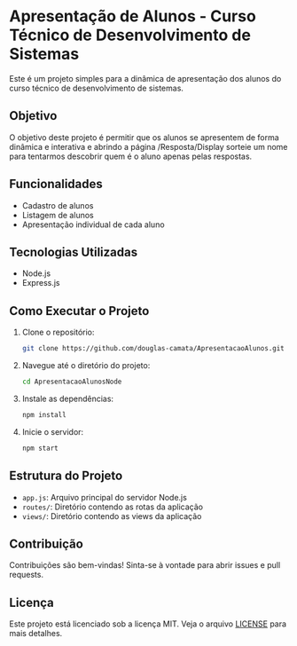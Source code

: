 # Apresentação de Alunos - Curso Técnico de Desenvolvimento de Sistemas

Este é um projeto simples para a dinâmica de apresentação dos alunos do curso técnico de desenvolvimento de sistemas.

## Objetivo

O objetivo deste projeto é permitir que os alunos se apresentem de forma dinâmica e interativa e abrindo a página /Resposta/Display sorteie um nome para tentarmos descobrir quem é o aluno apenas pelas respostas.

## Funcionalidades

- Cadastro de alunos
- Listagem de alunos
- Apresentação individual de cada aluno

## Tecnologias Utilizadas

- Node.js
- Express.js

## Como Executar o Projeto

1. Clone o repositório:
    ```bash
    git clone https://github.com/douglas-camata/ApresentacaoAlunos.git
    ```
2. Navegue até o diretório do projeto:
    ```bash
    cd ApresentacaoAlunosNode
    ```
3. Instale as dependências:
    ```bash
    npm install
    ```
4. Inicie o servidor:
    ```bash
    npm start
    ```

## Estrutura do Projeto

- `app.js`: Arquivo principal do servidor Node.js
- `routes/`: Diretório contendo as rotas da aplicação
- `views/`: Diretório contendo as views da aplicação

## Contribuição

Contribuições são bem-vindas! Sinta-se à vontade para abrir issues e pull requests.

## Licença

Este projeto está licenciado sob a licença MIT. Veja o arquivo [LICENSE](LICENSE) para mais detalhes.